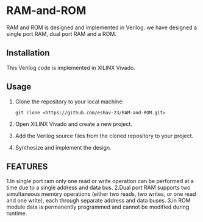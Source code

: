 # RAM-and-ROM
RAM and ROM is designed and implemented in Verilog. we have designed a single port RAM, dual port RAM and a ROM.

## Installation

This Verilog code is implemented in XILINX Vivado.

## Usage

1. Clone the repository to your local machine:
    
    ```
    git clone <https://github.com/eshav-23/RAM-and-ROM.git>
    
    ```
    
2. Open XILINX Vivado and create a new project.
3. Add the Verilog source files from the cloned repository to your project.
4. Synthesize and implement the design.

## FEATURES
1.In single port ram  only one read or write operation can be performed at a time due to a single address and data bus.
2.Dual port RAM supports two simultaneous memory operations (either two reads, two writes, or one read and one write), each through separate address and data buses.
3.in ROM module data is permanently programmed and cannot be modified during runtime.
